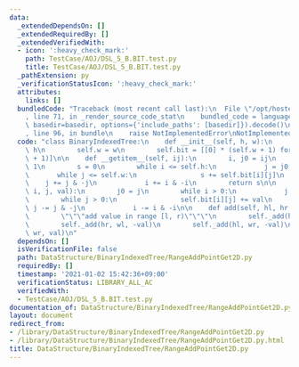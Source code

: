 ```yaml
---
data:
  _extendedDependsOn: []
  _extendedRequiredBy: []
  _extendedVerifiedWith:
  - icon: ':heavy_check_mark:'
    path: TestCase/AOJ/DSL_5_B.BIT.test.py
    title: TestCase/AOJ/DSL_5_B.BIT.test.py
  _pathExtension: py
  _verificationStatusIcon: ':heavy_check_mark:'
  attributes:
    links: []
  bundledCode: "Traceback (most recent call last):\n  File \"/opt/hostedtoolcache/Python/3.8.7/x64/lib/python3.8/site-packages/onlinejudge_verify/documentation/build.py\"\
    , line 71, in _render_source_code_stat\n    bundled_code = language.bundle(stat.path,\
    \ basedir=basedir, options={'include_paths': [basedir]}).decode()\n  File \"/opt/hostedtoolcache/Python/3.8.7/x64/lib/python3.8/site-packages/onlinejudge_verify/languages/python.py\"\
    , line 96, in bundle\n    raise NotImplementedError\nNotImplementedError\n"
  code: "class BinaryIndexedTree:\n    def __init__(self, h, w):\n        self.h =\
    \ h\n        self.w = w\n        self.bit = [[0] * (self.w + 1) for _ in range(self.h\
    \ + 1)]\n\n    def __getitem__(self, ij):\n        i, j0 = ij\n        i = i +\
    \ 1\n        s = 0\n        while i <= self.h:\n            j = j0 + 1\n     \
    \       while j <= self.w:\n                s += self.bit[i][j]\n            \
    \    j += j & -j\n            i += i & -i\n        return s\n\n    def _add(self,\
    \ i, j, val):\n        j0 = j\n        while i > 0:\n            j = j0\n    \
    \        while j > 0:\n                self.bit[i][j] += val\n               \
    \ j -= j & -j\n            i -= i & -i\n\n    def add(self, hl, hr, wl, wr, val):\n\
    \        \"\"\"add value in range [l, r)\"\"\"\n        self._add(hl, wl, val)\n\
    \        self._add(hr, wl, -val)\n        self._add(hl, wr, -val)\n        self._add(hr,\
    \ wr, val)\n"
  dependsOn: []
  isVerificationFile: false
  path: DataStructure/BinaryIndexedTree/RangeAddPointGet2D.py
  requiredBy: []
  timestamp: '2021-01-02 15:42:36+09:00'
  verificationStatus: LIBRARY_ALL_AC
  verifiedWith:
  - TestCase/AOJ/DSL_5_B.BIT.test.py
documentation_of: DataStructure/BinaryIndexedTree/RangeAddPointGet2D.py
layout: document
redirect_from:
- /library/DataStructure/BinaryIndexedTree/RangeAddPointGet2D.py
- /library/DataStructure/BinaryIndexedTree/RangeAddPointGet2D.py.html
title: DataStructure/BinaryIndexedTree/RangeAddPointGet2D.py
---
```

